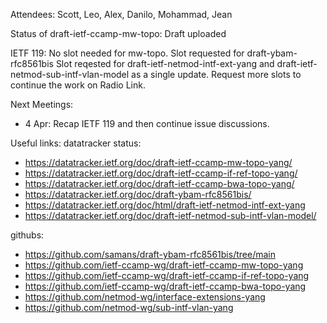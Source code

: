 Attendees: Scott, Leo, Alex, Danilo, Mohammad, Jean

Status of draft-ietf-ccamp-mw-topo:  Draft uploaded

IETF 119:
No slot needed for mw-topo.
Slot requested for draft-ybam-rfc8561bis
Slot reqested for draft-ietf-netmod-intf-ext-yang and draft-ietf-netmod-sub-intf-vlan-model as a single update.
Request more slots to continue the work on Radio Link.

Next Meetings:
- 4 Apr: Recap IETF 119 and then continue issue discussions.

Useful links:
datatracker status:
- https://datatracker.ietf.org/doc/draft-ietf-ccamp-mw-topo-yang/
- https://datatracker.ietf.org/doc/draft-ietf-ccamp-if-ref-topo-yang/
- https://datatracker.ietf.org/doc/draft-ietf-ccamp-bwa-topo-yang/
- https://datatracker.ietf.org/doc/draft-ybam-rfc8561bis/
- https://datatracker.ietf.org/doc/html/draft-ietf-netmod-intf-ext-yang
- https://datatracker.ietf.org/doc/draft-ietf-netmod-sub-intf-vlan-model/

githubs:
- https://github.com/samans/draft-ybam-rfc8561bis/tree/main
- https://github.com/ietf-ccamp-wg/draft-ietf-ccamp-mw-topo-yang
- https://github.com/ietf-ccamp-wg/draft-ietf-ccamp-if-ref-topo-yang
- https://github.com/ietf-ccamp-wg/draft-ietf-ccamp-bwa-topo-yang
- https://github.com/netmod-wg/interface-extensions-yang
- https://github.com/netmod-wg/sub-intf-vlan-yang
